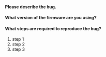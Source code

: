 #### Please describe the bug.

#### What version of the firmware are you using?

#### What steps are required to reproduce the bug?
1. step 1
1. step 2
1. step 3
